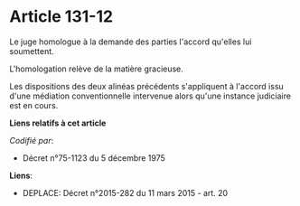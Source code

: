 # Article 131-12

Le juge homologue à la demande des parties l'accord qu'elles lui soumettent.

L'homologation relève de la matière gracieuse.

Les dispositions des deux alinéas précédents s'appliquent à l'accord issu d'une médiation conventionnelle intervenue alors
qu'une instance judiciaire est en cours.

**Liens relatifs à cet article**

_Codifié par_:

  - Décret n°75-1123 du 5 décembre 1975

**Liens**:

  - DEPLACE: Décret n°2015-282 du 11 mars 2015 - art. 20

